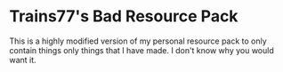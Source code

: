# Trains77's Bad Resource Pack
This is a highly modified version of my personal resource pack to only contain things only things that I have made. I don't know why you would want it.
